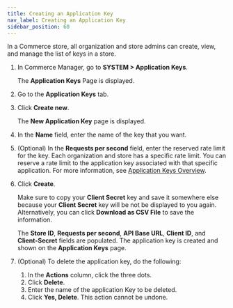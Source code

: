 ```yaml
---
title: Creating an Application Key 
nav_label: Creating an Application Key
sidebar_position: 60
---
```


In a Commerce store, all organization and store admins can create, view, and manage the list of keys in a store.

1. In Commerce Manager, go to **SYSTEM > Application Keys**. 
    
    The **Application Keys** Page is displayed.
1. Go to the **Application Keys** tab.
1. Click **Create new**. 
    
    The **New Application Key** page is displayed.
1. In the **Name** field, enter the name of the key that you want.
1. (Optional) In the **Requests per second** field, enter the reserved rate limit for the key. Each organization and store has a specific rate limit. You can reserve a rate limit to the application key associated with that specific application. For more information, see [Application Keys Overview](/guides/Getting-Started/authentication/application-keys/application-keys-overview).
1. Click **Create**. 
    
    Make sure to copy your **Client Secret** key and save it somewhere else because your **Client Secret** key will be not be displayed to you again. Alternatively, you can click **Download as CSV File** to save the information.

    The **Store ID**, **Requests per second**, **API Base URL**, **Client ID**, and **Client-Secret** fields are populated. The application key is created and shown on the **Application Keys** page.

1. (Optional) To delete the application key, do the following:
    1. In the **Actions** column, click the three dots.
    1. Click **Delete**.
    1. Enter the name of the application Key to be deleted.
    1. Click **Yes, Delete**. This action cannot be undone.

